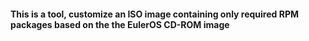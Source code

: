 #### This is a tool, customize an ISO image containing only required RPM packages based on the the EulerOS CD-ROM image


